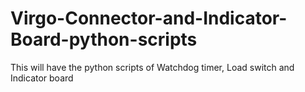 # Virgo-Connector-and-Indicator-Board-python-scripts
This will have the python scripts of Watchdog timer, Load switch and Indicator board
